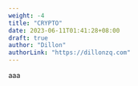 ```yaml
---
weight: -4
title: "CRYPTO"
date: 2023-06-11T01:41:28+08:00
draft: true
author: "Dillon"
authorLink: "https://dillonzq.com"
---
```


aaa